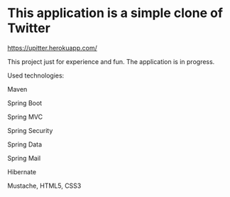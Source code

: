 # This application is a simple clone of Twitter
https://upitter.herokuapp.com/

This project just for experience and fun.
The application is in progress.

Used technologies:

Maven

Spring Boot 

Spring MVC

Spring Security

Spring Data

Spring Mail

Hibernate

Mustache, HTML5, CSS3
